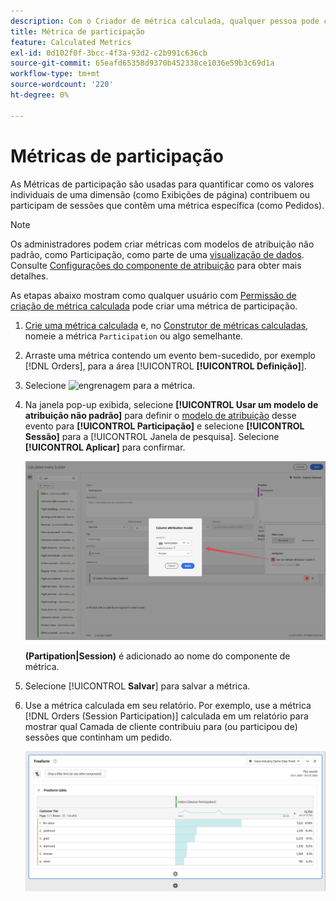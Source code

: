 ```yaml
---
description: Com o Criador de métrica calculada, qualquer pessoa pode criar uma métrica de participação.
title: Métrica de participação
feature: Calculated Metrics
exl-id: 0d102f0f-3bcc-4f3a-93d2-c2b991c636cb
source-git-commit: 65eafd65358d9370b452338ce1036e59b3c69d1a
workflow-type: tm+mt
source-wordcount: '220'
ht-degree: 0%

---
```


# Métricas de participação

As Métricas de participação são usadas para quantificar como os valores individuais de uma dimensão (como Exibições de página) contribuem ou participam de sessões que contêm uma métrica específica (como Pedidos).

>[!NOTE]
>
>Os administradores podem criar métricas com modelos de atribuição não padrão, como Participação, como parte de uma [visualização de dados](https://experienceleague.adobe.com/pt-br/docs/analytics-platform/using/cja-dataviews/data-views). Consulte [Configurações do componente de atribuição](../../../data-views/component-settings/attribution.md) para obter mais detalhes.

As etapas abaixo mostram como qualquer usuário com [Permissão de criação de métrica calculada](/help/technotes//access-control.md#user-level-access) pode criar uma métrica de participação.

1. [Crie uma métrica calculada](cm-workflow.md) e, no [Construtor de métricas calculadas](cm-build-metrics.md), nomeie a métrica `Participation` ou algo semelhante.
1. Arraste uma métrica contendo um evento bem-sucedido, por exemplo [!DNL Orders], para a área [!UICONTROL **[!UICONTROL Definição]**].
1. Selecione ![engrenagem](https://spectrum.adobe.com/static/icons/workflow_18/Smock_Settings_18_N.svg) para a métrica.
1. Na janela pop-up exibida, selecione **[!UICONTROL Usar um modelo de atribuição não padrão]** para definir o [modelo de atribuição](/help/components/calc-metrics/cm-workflow/m-metric-type-alloc.md) desse evento para **[!UICONTROL Participação]** e selecione **[!UICONTROL Sessão]** para a [!UICONTROL Janela de pesquisa]. Selecione **[!UICONTROL Aplicar]** para confirmar.


   ![Pop-up de modelo de atribuição de coluna mostrando a Participação selecionada como o modelo e a Sessão selecionada para a janela de pesquisa.](assets/participation-setup.png)

   **(Partipation|Session)** é adicionado ao nome do componente de métrica.



1. Selecione [!UICONTROL **Salvar**] para salvar a métrica.
1. Use a métrica calculada em seu relatório. Por exemplo, use a métrica [!DNL Orders (Session Participation)] calculada em um relatório para mostrar qual Camada de cliente contribuiu para (ou participou de) sessões que continham um pedido.

   ![Tabela de forma livre mostrando a camada e os pedidos do cliente.](assets/participation-pages-customer-tier.png)
